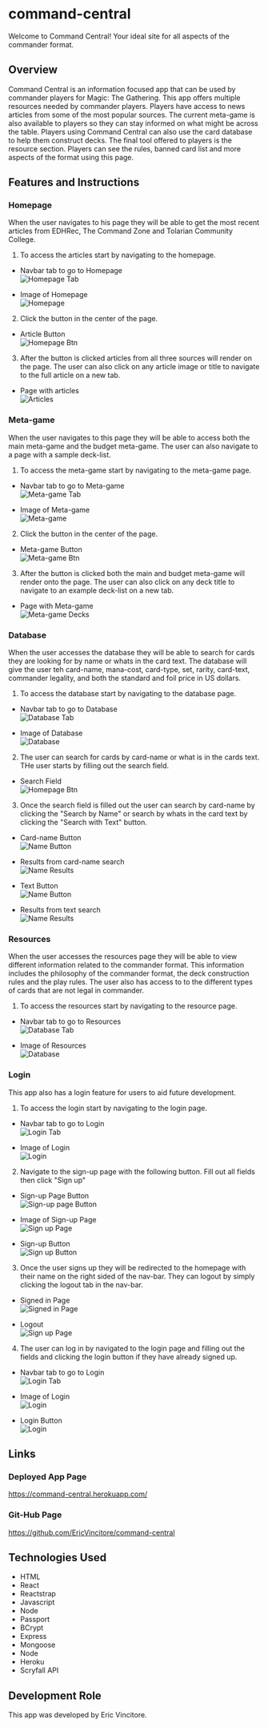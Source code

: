 # command-central

Welcome to Command Central! Your ideal site for all aspects of the commander format.  

## Overview

Command Central is an information focused app that can be used by commander players for Magic: The Gathering. This app offers multiple resources needed by commander players. Players have access to news articles from some of the most popular sources. The current meta-game is also available to players so they can stay informed on what might be across the table. Players using Command Central can also use the card database to help them construct decks. The final tool offered to players is the resource section. Players can see the rules, banned card list and more aspects of the format using this page.  

## Features and Instructions

### Homepage
When the user navigates to his page they will be able to get the most recent articles from EDHRec, The Command Zone and Tolarian Community College. 

1. To access the articles start by navigating to the homepage.  

*  Navbar tab to go to Homepage  
![Homepage Tab](client/public/images/HomepageBtn.PNG)

* Image of Homepage  
![Homepage](client/public/images/Homepage.PNG)  

2. Click the button in the center of the page.

* Article Button  
![Homepage Btn](client/public/images/artBtn.PNG)  

3. After the button is clicked articles from all three sources will render on the page.  The user can also click on any article image or title to navigate to the full article on a new tab.

* Page with articles  
![Articles](client/public/images/arts.PNG) 

### Meta-game
When the user navigates to this page they will be able to access both the main meta-game and the budget meta-game. The user can also navigate to a page with a sample deck-list. 

1. To access the meta-game start by navigating to the meta-game page.  

*  Navbar tab to go to Meta-game  
![Meta-game Tab](client/public/images/metatab.PNG)

* Image of Meta-game  
![Meta-game](client/public/images/meta.PNG)  

2. Click the button in the center of the page.

* Meta-game Button  
![Meta-game Btn](client/public/images/metaBtn.PNG)  

3. After the button is clicked both the main and budget meta-game will render onto the page.  The user can also click on any deck title to navigate to an example deck-list on a new tab.

* Page with Meta-game  
![Meta-game Decks](client/public/images/metagame.PNG) 

### Database 
When the user accesses the database they will be able to search for cards they are looking for by name or whats in the card text. The database will give the user teh card-name, mana-cost, card-type, set, rarity, card-text, commander legality, and both the standard and foil price in US dollars.

1. To access the database start by navigating to the database page.  

*  Navbar tab to go to Database  
![Database Tab](client/public/images/dataTab.PNG)

* Image of Database  
![Database](client/public/images/dataPage.PNG)  

2. The user can search for cards by card-name or what is in the cards text. THe user starts by filling out the search field. 

* Search Field  
![Homepage Btn](client/public/images/search.PNG)  

3. Once the search field is filled out the user can search by card-name by clicking the "Search by Name" or search by whats in the card text by clicking the "Search with Text" button.

* Card-name Button  
![Name Button](client/public/images/nameBtn.PNG) 

* Results from card-name search  
![Name Results](client/public/images/nameSearch.PNG)  

* Text Button  
![Name Button](client/public/images/textBtn.PNG) 

* Results from text search  
![Name Results](client/public/images/textSearch.PNG)  

### Resources
When the user accesses the resources page they will be able to view different information related to the commander format.  This information includes the philosophy of the commander format, the deck construction rules and the play rules. The user also has access to to the different types of cards that are not legal in commander.

1. To access the resources start by navigating to the resource page.  

*  Navbar tab to go to Resources  
![Database Tab](client/public/images/RecTab.PNG)

* Image of Resources  
![Database](client/public/images/rec.PNG)  

### Login
This app also has a login feature for users to aid future development.

1. To access the login start by navigating to the login page.  

*  Navbar tab to go to Login  
![Login Tab](client/public/images/logTab.PNG)

* Image of Login  
![Login](client/public/images/log.PNG) 

2. Navigate to the sign-up page with the following button. Fill out all fields then click "Sign up" 

*  Sign-up Page Button  
![Sign-up page Button](client/public/images/suBtn.PNG)

* Image of Sign-up Page  
![Sign up Page](client/public/images/su.PNG)  

* Sign-up Button  
![Sign up Button](client/public/images/suf.PNG) 

3.  Once the user signs up they will be redirected to the homepage with their name on the right sided of the nav-bar. They can logout by simply clicking the logout tab in the nav-bar. 

*  Signed in Page  
![Signed in Page](client/public/images/loggedIn.PNG)

* Logout  
![Sign up Page](client/public/images/logout.PNG)  

4. The user can log in by navigated to the login page and filling out the fields and clicking the login button if they have already signed up.

*  Navbar tab to go to Login  
![Login Tab](client/public/images/logTab.PNG)

* Image of Login  
![Login](client/public/images/log.PNG) 

* Login Button  
![Login](client/public/images/liBtn.PNG) 

## Links

### Deployed App Page
 
https://command-central.herokuapp.com/

### Git-Hub Page

https://github.com/EricVincitore/command-central

## Technologies Used

* HTML
* React
* Reactstrap
* Javascript
* Node
* Passport
* BCrypt
* Express
* Mongoose
* Node
* Heroku
* Scryfall API

## Development Role

This app was developed by Eric Vincitore.
